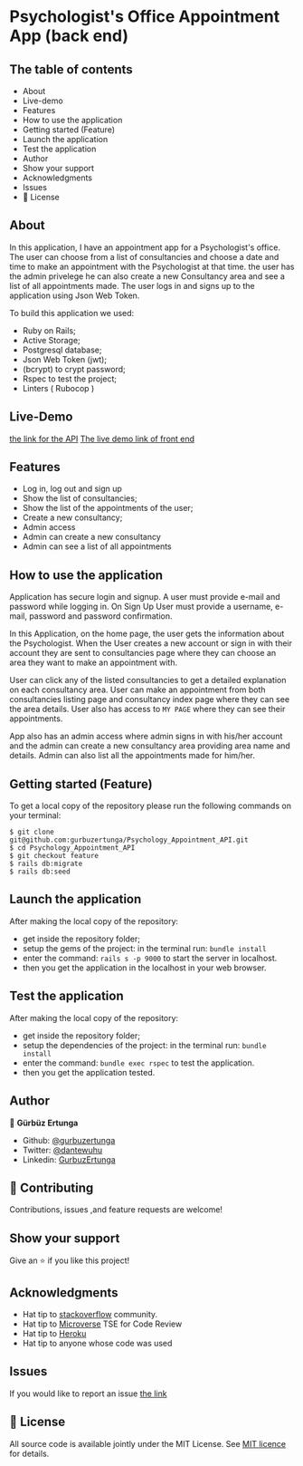 # Psychologist's Office Appointment App (back end)

## The table of contents

- About
- Live-demo
- Features
- How to use the application
- Getting started (Feature)
- Launch the application
- Test the application
- Author
- Show your support
- Acknowledgments
- Issues
- 📝 License

## About

In this application, I have an appointment app for a Psychologist's office. The user can choose from a list of 
consultancies and choose a date and time to make an appointment with the Psychologist at that time. the user has the admin privelege he can also create a new Consultancy area and see a list of all appointments made. The user logs in and signs up to the application using Json Web Token.

To build this application we used:

- Ruby on Rails;
- Active Storage;
- Postgresql database;
- Json Web Token (jwt);
- (bcrypt) to crypt password;
- Rspec to test the project;
- Linters ( Rubocop )

## Live-Demo
[the link for the API](https://safe-river-40190.herokuapp.com/)
[The live demo link of front end](https://psychology-appointments-app.vercel.app/)

## Features

- Log in, log out and sign up
- Show the list of consultancies;
- Show the list of the appointments of the user;
- Create a new consultancy;
- Admin access
- Admin can create a new consultancy
- Admin can see a list of all appointments

## How to use the application

Application has secure login and signup. A user must provide e-mail and password while logging in. On Sign Up 
User must provide a username, e-mail, password and password confirmation.

In this Application, on the home page, the user gets the information about the Psychologist. When the User creates a new account or sign in with their account they are sent to consultancies page where they can choose an area they want to make an appointment with. 

User can click any of the listed consultancies to get a detailed explanation on each consultancy area. User can make an appointment from both consultancies listing page and consultancy index page where they can see the area details. User also has access to ```MY PAGE``` where they can see their appointments.


App also has an admin access where admin signs in with his/her account and the admin can create a new consultancy area providing area name and details. Admin can also list all the appointments made for him/her.

## Getting started (Feature)

To get a local copy of the repository please run the following commands on your terminal:

```
$ git clone git@github.com:gurbuzertunga/Psychology_Appointment_API.git
$ cd Psychology_Appointment_API
$ git checkout feature
$ rails db:migrate
$ rails db:seed

```

## Launch the application

After making the local copy of the repository:
- get inside the repository folder;
- setup the gems of the project: in the terminal run: ```bundle install```
- enter the command: ```rails s -p 9000``` to start the server in localhost.
- then you get the application in the localhost in your web browser.

## Test the application

After making the local copy of the repository:
- get inside the repository folder;
- setup the dependencies of the project: in the terminal run: ```bundle install```
- enter the command: ```bundle exec rspec``` to test the application.
- then you get the application tested.

## Author

👤 **Gürbüz Ertunga**

- Github: [@gurbuzertunga](https://github.com/gurbuzertunga)
- Twitter: [@dantewuhu](https://twitter.com/dantewuhu)
- Linkedin: [GurbuzErtunga](https://www.linkedin.com/in/gurbuz-ertunga-a607a2a5/)

## 🤝 Contributing

Contributions, issues ,and feature requests are welcome!

## Show your support

Give an ⭐️ if you like this project!

## Acknowledgments

- Hat tip to [stackoverflow](https://stackoverflow.com) community.
- Hat tip to [Microverse](https://www.microverse.org/) TSE for Code Review
- Hat tip to [Heroku](https://www.heroku.com/)
- Hat tip to anyone whose code was used

## Issues
If you would like to report an issue [the link](https://github.com/gurbuzertunga/Psychology_Appointment_API/issues)

## 📝 License

All source code is available jointly under the MIT License.
See [MIT licence](./LICENSE.md) for details.